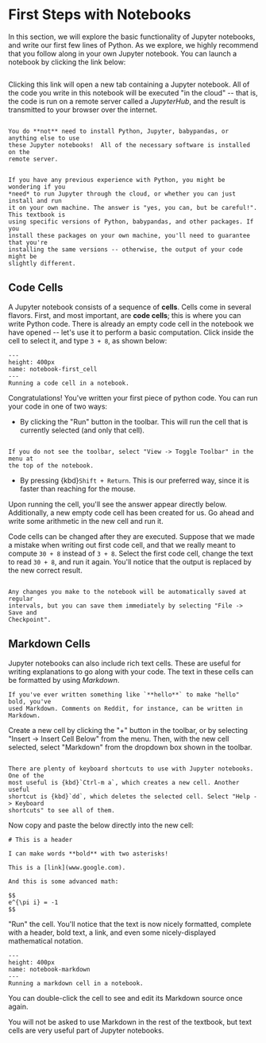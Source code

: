 # First Steps with Notebooks

In this section, we will explore the basic functionality of Jupyter notebooks,
and write our first few lines of Python. As we explore, we highly recommend that
you follow along in your own Jupyter notebook. You can launch a notebook by
clicking the link below:

```{jupyterhublink} notebooks/out_of_tree/blank_notebook.ipynb
```

Clicking this link will open a new tab containing a Jupyter notebook.  All of
the code you write in this notebook will be executed "in the cloud" -- that is,
the code is run on a remote server called a *JupyterHub*, and the result is
transmitted to your browser over the internet.

```{note}

You do **not** need to install Python, Jupyter, babypandas, or anything else to use
these Jupyter notebooks!  All of the necessary software is installed on the
remote server.
```

```{caution}

If you have any previous experience with Python, you might be wondering if you
*need* to run Jupyter through the cloud, or whether you can just install and run
it on your own machine. The answer is "yes, you can, but be careful!". This textbook is
using specific versions of Python, babypandas, and other packages. If you
install these packages on your own machine, you'll need to guarantee that you're
installing the same versions -- otherwise, the output of your code might be
slightly different.
```

## Code Cells

A Jupyter notebook consists of a sequence of **cells**. Cells come in several
flavors. First, and most important, are **code cells**; this is where you can
write Python code.
There is already an empty code cell in the notebook we have opened -- let's use it
to perform a basic computation. Click inside the cell to select it, and type `3 + 8`, as shown below:

```{figure} ../images/notebook-first_cell.gif
---
height: 400px
name: notebook-first_cell
---
Running a code cell in a notebook.

```

Congratulations! You've written your first piece of python code. You can
  run your code in one of two ways:

  - By clicking the "Run" button in the toolbar. This will run the cell that is
     currently selected (and only that cell).

```{note}

If you do not see the toolbar, select "View -> Toggle Toolbar" in the menu at
the top of the notebook. 
```

  - By pressing {kbd}`Shift + Return`. This is our preferred way, since it is
    faster than reaching for the mouse.

Upon running the cell, you'll see the answer appear directly below.
Additionally, a new empty code cell has been created for us. Go ahead and write
some arithmetic in the new cell and run it.

Code cells can be changed after they are executed. Suppose that we made a
mistake when writing out first code cell, and that we really meant to compute
`30 + 8` instead of `3 + 8`. Select the first code cell, change the text to read
`30 + 8`, and run it again. You'll notice that the output is replaced by the new
correct result.

```{jupytertip}

Any changes you make to the notebook will be automatically saved at regular
intervals, but you can save them immediately by selecting "File -> Save and
Checkpoint".

```

## Markdown Cells

Jupyter notebooks can also include rich text cells. These are useful for writing
explanations to go along with your code. The text in these cells can be
formatted by using *Markdown*. 
```{margin} Markdown
If you've ever written something like `**hello**` to make "hello" bold, you've
used Markdown. Comments on Reddit, for instance, can be written in Markdown.
```

Create a new cell by clicking the "+"
button in the toolbar, or by selecting "Insert -> Insert Cell Below" from the
menu. Then, with the new cell selected, select "Markdown" from the dropdown box
shown in the toolbar.

```{jupytertip}

There are plenty of keyboard shortcuts to use with Jupyter notebooks. One of the
most useful is {kbd}`Ctrl-m a`, which creates a new cell. Another useful
shortcut is {kbd}`dd`, which deletes the selected cell. Select "Help -> Keyboard
shortcuts" to see all of them.
```

Now copy and paste the below directly into the new cell:

```
# This is a header

I can make words **bold** with two asterisks!

This is a [link](www.google.com).

And this is some advanced math:
    
$$
e^{\pi i} = -1
$$
```

"Run" the cell. You'll notice that the text is now nicely formatted, complete
with a header, bold text, a link, and even some nicely-displayed mathematical
notation.

```{figure} ../images/notebook-markdown.gif
---
height: 400px
name: notebook-markdown
---
Running a markdown cell in a notebook.

```

You can double-click the cell to see and edit its Markdown source once again.

You will not be asked to use Markdown in the rest of the textbook, but text
cells are very useful part of Jupyter notebooks.
